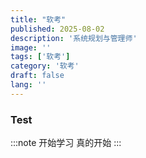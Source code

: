 ```yaml
---
title: "软考"
published: 2025-08-02
description: '系统规划与管理师'
image: ''
tags: ['软考']
category: '软考'
draft: false 
lang: ''
---
```


### Test


:::note 开始学习
真的开始
:::